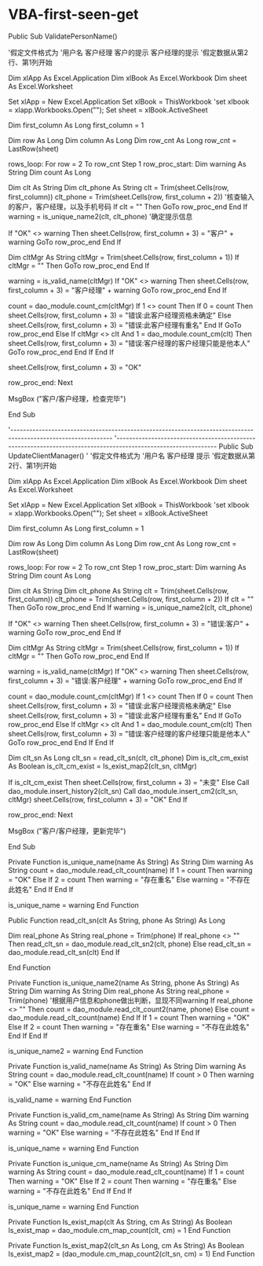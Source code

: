 # VBA-first-seen-get
Public Sub ValidatePersonName()

'假定文件格式为
'用户名     客户经理   客户的提示  客户经理的提示
'假定数据从第2行、第1列开始

Dim xlApp As Excel.Application
Dim xlBook As Excel.Workbook
Dim sheet As Excel.Worksheet

Set xlApp = New Excel.Application
Set xlBook = ThisWorkbook
'set xlbook = xlapp.Workbooks.Open("");
Set sheet = xlBook.ActiveSheet

Dim first_column  As Long
first_column = 1

Dim row As Long
Dim column As Long
Dim row_cnt As Long
row_cnt = LastRow(sheet)

rows_loop:
For row = 2 To row_cnt Step 1
row_proc_start:
 Dim warning As String
 Dim count As Long
 
 Dim clt As String
 Dim clt_phone As String
 clt = Trim(sheet.Cells(row, first_column))
 clt_phone = Trim(sheet.Cells(row, first_column + 2))  '核查输入的客户，客户经理，以及手机号码
 If clt = "" Then
 GoTo row_proc_end
 End If
 warning = is_unique_name2(clt, clt_phone) '确定提示信息
 
 If "OK" <> warning Then
 sheet.Cells(row, first_column + 3) = "客户" + warning
 GoTo row_proc_end
 End If
 
 Dim cltMgr As String
 cltMgr = Trim(sheet.Cells(row, first_column + 1))
 If cltMgr = "" Then
 GoTo row_proc_end
 End If
 
 warning = is_valid_name(cltMgr)
 If "OK" <> warning Then
 sheet.Cells(row, first_column + 3) = "客户经理" + warning
 GoTo row_proc_end
 End If
 
 count = dao_module.count_cm(cltMgr)
 If 1 <> count Then
   If 0 = count Then
     sheet.Cells(row, first_column + 3) = "错误:此客户经理资格未确定"
   Else
     sheet.Cells(row, first_column + 3) = "错误:此客户经理有重名"
   End If
   GoTo row_proc_end
Else
    If cltMgr <> clt And 1 = dao_module.count_cm(clt) Then
     sheet.Cells(row, first_column + 3) = "错误:客户经理的客户经理只能是他本人"
     GoTo row_proc_end
    End If
 End If
 
 sheet.Cells(row, first_column + 3) = "OK"
 
row_proc_end:
Next

MsgBox ("客户/客户经理，检查完毕")

End Sub

'--------------------------------------------------------------------------------------------------------------
'--------------------------------------------------------------------------------------------------------------
Public Sub UpdateClientManager() '
'假定文件格式为
'用户名     客户经理   提示
'假定数据从第2行、第1列开始

Dim xlApp As Excel.Application
Dim xlBook As Excel.Workbook
Dim sheet As Excel.Worksheet

Set xlApp = New Excel.Application
Set xlBook = ThisWorkbook
'set xlbook = xlapp.Workbooks.Open("");
Set sheet = xlBook.ActiveSheet

Dim first_column  As Long
first_column = 1

Dim row As Long
Dim column As Long
Dim row_cnt As Long
row_cnt = LastRow(sheet)

rows_loop:
For row = 2 To row_cnt Step 1
row_proc_start:
 Dim warning As String
 Dim count As Long
 
 Dim clt As String
 Dim clt_phone As String
 clt = Trim(sheet.Cells(row, first_column))
 clt_phone = Trim(sheet.Cells(row, first_column + 2))
 If clt = "" Then
 GoTo row_proc_end
 End If
 warning = is_unique_name2(clt, clt_phone)
 
 If "OK" <> warning Then
 sheet.Cells(row, first_column + 3) = "错误:客户" + warning
 GoTo row_proc_end
 End If
 
 Dim cltMgr As String
 cltMgr = Trim(sheet.Cells(row, first_column + 1))
 If cltMgr = "" Then
 GoTo row_proc_end
 End If
 
 warning = is_valid_name(cltMgr)
 If "OK" <> warning Then
 sheet.Cells(row, first_column + 3) = "错误:客户经理" + warning
 GoTo row_proc_end
 End If
 
 count = dao_module.count_cm(cltMgr)
 If 1 <> count Then
   If 0 = count Then
     sheet.Cells(row, first_column + 3) = "错误:此客户经理资格未确定"
   Else
     sheet.Cells(row, first_column + 3) = "错误:此客户经理有重名"
   End If
   GoTo row_proc_end
Else
    If cltMgr <> clt And 1 = dao_module.count_cm(clt) Then
     sheet.Cells(row, first_column + 3) = "错误:客户经理的客户经理只能是他本人"
     GoTo row_proc_end
    End If
 End If
 
 Dim clt_sn As Long
 clt_sn = read_clt_sn(clt, clt_phone)
 Dim is_clt_cm_exist As Boolean
 is_clt_cm_exist = Is_exist_map2(clt_sn, cltMgr)
 
 If is_clt_cm_exist Then
   sheet.Cells(row, first_column + 3) = "未变"
 Else
   Call dao_module.insert_history2(clt_sn)
   Call dao_module.insert_cm2(clt_sn, cltMgr)
   sheet.Cells(row, first_column + 3) = "OK"
 End If
 
row_proc_end:
Next

MsgBox ("客户/客户经理，更新完毕")

End Sub

Private Function is_unique_name(name As String) As String
 Dim warning As String
 count = dao_module.read_clt_count(name)
 If 1 = count Then
  warning = "OK"
 Else
  If 2 = count Then
  warning = "存在重名"
 Else
  warning = "不存在此姓名"
  End If
 End If
 
 is_unique_name = warning
End Function

Public Function read_clt_sn(clt As String, phone As String) As Long
 
 Dim real_phone As String
 real_phone = Trim(phone)
 If real_phone <> "" Then
    read_clt_sn = dao_module.read_clt_sn2(clt, phone)
 Else
    read_clt_sn = dao_module.read_clt_sn(clt)
    End If
  
End Function

Private Function is_unique_name2(name As String, phone As String) As String
 Dim warning As String
 Dim real_phone As String
 real_phone = Trim(phone)  '根据用户信息和phone做出判断，显现不同warning
 If real_phone <> "" Then
    count = dao_module.read_clt_count2(name, phone)
 Else
    count = dao_module.read_clt_count(name)
 End If
 If 1 = count Then
  warning = "OK"
 Else
  If 2 = count Then
  warning = "存在重名"
 Else
  warning = "不存在此姓名"
  End If
 End If
 
 is_unique_name2 = warning
End Function

Private Function is_valid_name(name As String) As String
 Dim warning As String
 count = dao_module.read_clt_count(name)
 If count > 0 Then
  warning = "OK"
 Else
  warning = "不存在此姓名"
  End If
 
 is_valid_name = warning
End Function

Private Function is_valid_cm_name(name As String) As String
 Dim warning As String
 count = dao_module.read_clt_count(name)
 If count > 0 Then
  warning = "OK"
 Else
  warning = "不存在此姓名"
  End If
 End If
 
 is_unique_name = warning
End Function

Private Function is_unique_cm_name(name As String) As String
 Dim warning As String
 count = dao_module.read_clt_count(name)
 If 1 = count Then
  warning = "OK"
 Else
  If 2 = count Then
  warning = "存在重名"
 Else
  warning = "不存在此姓名"
  End If
 End If
 
 is_unique_name = warning
End Function

Private Function Is_exist_map(clt As String, cm As String) As Boolean
  Is_exist_map = dao_module.cm_map_count(clt, cm) = 1
End Function

Private Function Is_exist_map2(clt_sn As Long, cm As String) As Boolean
  Is_exist_map2 = (dao_module.cm_map_count2(clt_sn, cm) = 1)
End Function


